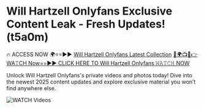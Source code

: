 # Will Hartzell Onlyfans Exclusive Content Leak - Fresh Updates! (t5a0m)

🔥 ACCESS NOW 🌍==►► <a href="https://tinyurl.com/3fjeunct" rel="nofollow">Will Hartzell Onlyfans Latest Collection</a></h3>
[🔴🌍📺📱👉WA𝚃CH Now==►► CLICK HERE TO Will Hartzell Onlyfans 𝚆𝙰𝚃𝙲𝙷 NOW](https://tinyurl.com/3fjeunct)

Unlock Will Hartzell Onlyfans's private videos and photos today! Dive into the newest 2025 content updates and explore exclusive material you won’t find anywhere else.


<a href="https://tinyurl.com/3fjeunct" rel="nofollow" data-target="animated-image.originalLink"><img src="https://camo.githubusercontent.com/8a4f000d20f83aca3bf7ec5f350d767afa0574a8a352519fd8cfa583a6f93a33/68747470733a2f2f692e696d6775722e636f6d2f644a486b345a712e676966" alt="WATCH Videos" data-canonical-src="https://i.imgur.com/dJHk4Zq.gif" style="max-width: 100%; display: inline-block;" data-target="animated-image.originalImage"></a>
